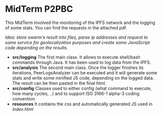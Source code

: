 # MidTerm P2PBC

This MidTerm involved the monitoring of the IPFS network and the logging of some stats.
You can find the requests in the attached pdf.

*Idea: store swarm's result into files, parse ip addresses and request to some service for geolocalization purposes and create some JavaScript code depending on the results.*

- **src/logging** The first main class. It allows to execute shell/bash commands through Java. It has been used to log data from the IPFS.
- **src/analysis** The second main class. Once the logger finishes its iterations, PeerLogsAnalyzer can be executed and it will generate some stats and write some minified JS code, depending on the logged data. The result can be then pasted in the final html.
- **src/config** Classes used to either config (what command to execute, how many cycles, ..) and to support ISO 3166-1 alpha-3 coding convention
- **resources** It contains the css and automatically generated JS used in *index.html*

